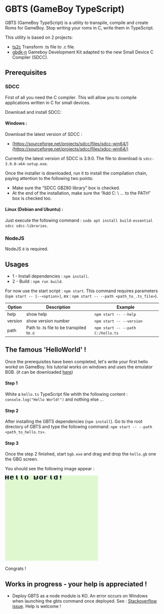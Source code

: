 # GBTS (GameBoy TypeScript)

GBTS (GameBoy TypeScript) is a utility to transpile, compile and create Roms for GameBoy.
Stop writing your roms in C, write them in TypeScript.

This utility is based on 2 projects:
* [ts2c](https://github.com/andrei-markeev/ts2c) Transform .ts file to .c file.
* [gbdk-n](https://github.com/andreasjhkarlsson/gbdk-n) Gameboy Development Kit adapted to the new Small Device C Compiler (SDCC).
 
## Prerequisites

### SDCC
First of all you need the C compiler. This will allow you to compile applications written in C for small devices.

Download and install SDCC:
#### Windows : 

Download the latest version of SDCC :
* [https://sourceforge.net/projects/sdcc/files/sdcc-win64/](https://sourceforge.net/projects/sdcc/files/sdcc-win64/)

Currently the latest version of SDCC is 3.9.0. The file to download is `sdcc-3.9.0-x64-setup.exe`.

Once the installer is downloaded, run it to install the compilation chain, paying attention to the following two points:

* Make sure the “SDCC GBZ80 library” box is checked.
* At the end of the installation, make sure the “Add C: \ ... to the PATH” box is checked too.

#### Linux (Debian and Ubuntu) : 

Just execute the following command : `sudo apt install build-essential sdcc sdcc-libraries`.

### NodeJS

NodeJS `8` is required.

## Usages

* 1 - Install dependencies : `npm install`.
* 2 - Build : `npm run build`. 

For now use the start script : `npm start`. 
This command requires parameters (`npm start -- [--<option>]`, ex : `npm start -- --path <path_to_.ts_file>`). 

| Option    | Description                               | Example                           |
|-----------|-------------------------------------------|-----------------------------------| 
| help      | show help                                 | `npm start -- --help`             |
| version   | show version number                       | `npm start -- --version`          |
| path      | Path to .ts file to be transpiled to .c   | `npm start -- --path C:/hello.ts` |

## The famous 'HelloWorld' ! 

Once the prerequisites have been completed, let's write your first hello workd on GameBoy. 
his tutorial works on windows and uses the emulator BGB. (it can be downloaded [here](https://bgb.bircd.org/))

#### Step 1 
White a `hello.ts` TypeScript file whith the following content : `console.log("Hello World!")` and nothing else ...
 
#### Step 2 
After installing the GBTS dependencies (`npm install`).
Go to the root directory of GBTS and type the following command: `npm start -- --path <path_to_hello.ts>`.

#### Step 3

Once the step 2 finished, start `bgb.exe` and drag and drop the `hello.gb` one the GBG screen. 

You should see the following image appear :
 
![Hello world](doc/hello.png)  

Congrats !   

## Works in progress - your help is appreciated !

* Deploy GBTS as a node module is KO. An error occurs on Windows when launching the gbts command once deployed.
See : [Stackoverflow issue](https://stackoverflow.com/questions/65136317/installing-locally-and-globally-a-npm-depency-produces-an-error-while-executing).
Help is welcome ! 
